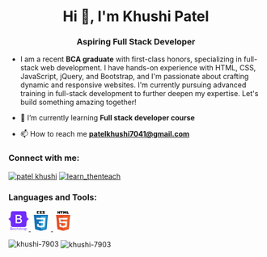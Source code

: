 <h1 align="center">Hi 👋, I'm Khushi Patel</h1>
<h3 align="center">Aspiring Full Stack Developer</h3>


- I am a recent **BCA graduate** with first-class honors, specializing in full-stack web development. I have hands-on experience with HTML, CSS, JavaScript, jQuery, and Bootstrap, and I'm passionate about crafting dynamic and responsive websites. I'm currently pursuing advanced training in full-stack development to further deepen my expertise. Let's build something amazing together!



- 🌱 I’m currently learning **Full stack developer course**

- 📫 How to reach me **patelkhushi7041@gmail.com**

<h3 align="left">Connect with me:</h3>
<p align="left">
<a href="https://linkedin.com/in/patel khushi" target="blank"><img align="center" src="https://raw.githubusercontent.com/rahuldkjain/github-profile-readme-generator/master/src/images/icons/Social/linked-in-alt.svg" alt="patel khushi" height="30" width="40" /></a>
<a href="https://instagram.com/learn_thenteach" target="blank"><img align="center" src="https://raw.githubusercontent.com/rahuldkjain/github-profile-readme-generator/master/src/images/icons/Social/instagram.svg" alt="learn_thenteach" height="30" width="40" /></a>
</p>

<h3 align="left">Languages and Tools:</h3>
<p align="left"> <a href="https://getbootstrap.com" target="_blank" rel="noreferrer"> <img src="https://raw.githubusercontent.com/devicons/devicon/master/icons/bootstrap/bootstrap-plain-wordmark.svg" alt="bootstrap" width="40" height="40"/> </a> <a href="https://www.w3schools.com/css/" target="_blank" rel="noreferrer"> <img src="https://raw.githubusercontent.com/devicons/devicon/master/icons/css3/css3-original-wordmark.svg" alt="css3" width="40" height="40"/> </a> <a href="https://www.w3.org/html/" target="_blank" rel="noreferrer"> <img src="https://raw.githubusercontent.com/devicons/devicon/master/icons/html5/html5-original-wordmark.svg" alt="html5" width="40" height="40"/> </a> </p>

<p><img align="left" src="https://github-readme-stats.vercel.app/api/top-langs?username=khushi-7903&show_icons=true&locale=en&layout=compact" alt="khushi-7903" /></p>

<p>&nbsp;<img align="center" src="https://github-readme-stats.vercel.app/api?username=khushi-7903&show_icons=true&locale=en" alt="khushi-7903" /></p>

